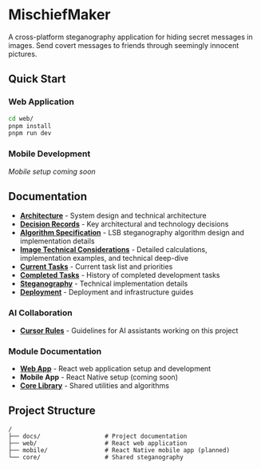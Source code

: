 # MischiefMaker

A cross-platform steganography application for hiding secret messages in images. Send covert messages to friends through seemingly innocent pictures.

## Quick Start

### Web Application

```bash
cd web/
pnpm install
pnpm run dev
```

### Mobile Development

_Mobile setup coming soon_

## Documentation

- **[Architecture](docs/architecture.md)** - System design and technical architecture
- **[Decision Records](docs/decisions.md)** - Key architectural and technology decisions
- **[Algorithm Specification](core/docs/algorithm.md)** - LSB steganography algorithm design and implementation details
- **[Image Technical Considerations](core/docs/image-technical-considerations.md)** - Detailed calculations, implementation examples, and technical deep-dive
- **[Current Tasks](docs/todos.md)** - Current task list and priorities
- **[Completed Tasks](docs/completed.md)** - History of completed development tasks
- **[Steganography](docs/steganography.md)** - Technical implementation details
- **[Deployment](docs/deployment.md)** - Deployment and infrastructure guides

### AI Collaboration

- **[Cursor Rules](.cursor/rules/)** - Guidelines for AI assistants working on this project

### Module Documentation

- **[Web App](web/README.md)** - React web application setup and development
- **Mobile App** - React Native setup (coming soon)
- **[Core Library](core/README.md)** - Shared utilities and algorithms

## Project Structure

```
/
├── docs/                  # Project documentation
├── web/                   # React web application
├── mobile/                # React Native mobile app (planned)
└── core/                  # Shared steganography
```
